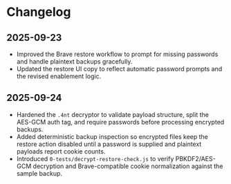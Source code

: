 # Changelog

## 2025-09-23
- Improved the Brave restore workflow to prompt for missing passwords and handle plaintext backups gracefully.
- Updated the restore UI copy to reflect automatic password prompts and the revised enablement logic.

## 2025-09-24
- Hardened the `.4nt` decryptor to validate payload structure, split the AES-GCM auth tag, and require passwords before processing encrypted backups.
- Added deterministic backup inspection so encrypted files keep the restore action disabled until a password is supplied and plaintext payloads report cookie counts.
- Introduced `0-tests/decrypt-restore-check.js` to verify PBKDF2/AES-GCM decryption and Brave-compatible cookie normalization against the sample backup.



